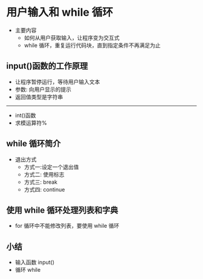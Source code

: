 # 用户输入和 while 循环

- 主要内容
  - 如何从用户获取输入，让程序变为交互式
  - while 循环，重复运行代码块，直到指定条件不再满足为止

## input()函数的工作原理

- 让程序暂停运行，等待用户输入文本
- 参数: 向用户显示的提示
- 返回值类型是字符串

---

- int()函数
- 求模运算符%

## while 循环简介

- 退出方式
  - 方式一:设定一个退出值
  - 方式二: 使用标志
  - 方式三: break
  - 方式四: continue

## 使用 while 循环处理列表和字典

- for 循环中不能修改列表，要使用 while 循环

## 小结

- 输入函数 input()
- 循环 while
